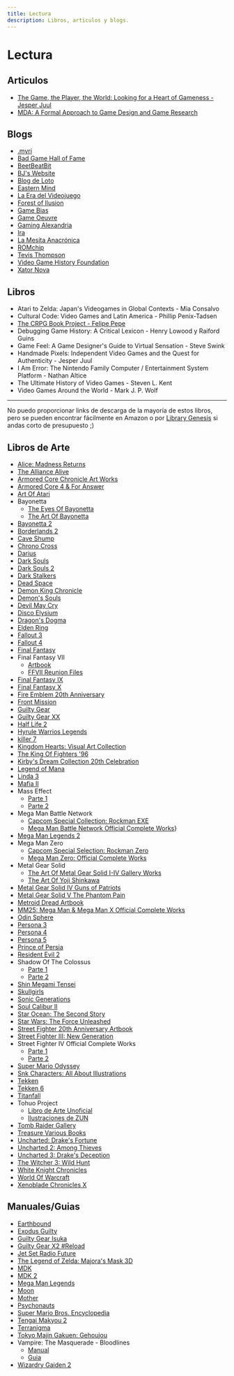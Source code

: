 ```yaml
---
title: Lectura
description: Libros, articulos y blogs.
---
```

# Lectura
  
## Articulos
- [The Game, the Player, the World: Looking for a Heart of Gameness - Jesper Juul](https://www.jesperjuul.net/text/gameplayerworld/)
- [MDA: A Formal Approach to Game Design and Game Research](https://users.cs.northwestern.edu/~hunicke/MDA.pdf)

## Blogs
- [.myri](https://imaginarysong.medium.com/)
- [Bad Game Hall of Fame](https://www.badgamehalloffame.com/)
- [BeetBeatBit](https://beetbeatbit.blogspot.com/)
- [BJ's Website](https://beedge.neocities.org/)
- [Blog de Loto](https://lablogdeloto.wordpress.com/)
- [Eastern Mind](https://easternmind.tumblr.com/)
- [La Era del Videojuego](https://laeradelvideojuego.wordpress.com/)
- [Forest of Ilusion](https://forestillusion.com/)
- [Game Bias](https://gamebias.wordpress.com/)
- [Game Oeuvre](https://gameoeuvre.org/)
- [Gaming Alexandria](https://www.gamingalexandria.com/)
- [Ira](https://yosoyira.medium.com/)
- [La Mesita Anacrónica](https://mesitaluder.blogspot.com/)
- [ROMchip](https://romchip.org/index.php/romchip-journal/index)
- [Tevis Thompson](http://tevisthompson.com/)
- [Video Game History Foundation](https://gamehistory.org/blog/)
- [Xator Nova](https://xatornova.blogspot.com/)


## Libros
- Atari to Zelda: Japan's Videogames in Global Contexts - Mia Consalvo
- Cultural Code: Video Games and Latin America - Phillip Penix-Tadsen 
- [The CRPG Book Project - Felipe Pepe](https://crpgbook.wordpress.com/)
- Debugging Game History: A Critical Lexicon -  Henry Lowood y Raiford Guins
- Game Feel: A Game Designer's Guide to Virtual Sensation - Steve Swink 
- Handmade Pixels: Independent Video Games and the Quest for Authenticity - Jesper Juul
- I Am Error: The Nintendo Family Computer / Entertainment System Platform - Nathan Altice
- The Ultimate History of Video Games - Steven L. Kent
- Video Games Around the World - Mark J. P. Wolf 


- - -
No puedo proporcionar links de descarga de la mayoría de estos libros, pero se
pueden encontrar fácilmente en Amazon o por
[Library Genesis](https://www.libgen.tw/) si andas corto de presupuesto ;)

## Libros de Arte
- [Alice: Madness Returns](https://archive.org/details/artofalicemadnessreturnsPDF)
- [The Alliance Alive](https://archive.org/details/036_20190915/)
- [Armored Core Chronicle Art Works](https://archive.org/details/artbook-Armored_Core_Chronicle_Art_Works_Book)
- [Armored Core 4 & For Answer](https://archive.org/details/armoredcoredesigns4foranswer/)
- [Art Of Atari](https://archive.org/details/artofatari0000lape)
- Bayonetta
  - [The Eyes Of Bayonetta](https://archive.org/details/bayonetta1officialartbookeyesofbayonetta_201912)
  - [The Art Of Bayonetta](https://archive.org/details/bayoartbook)
- [Bayonetta 2](https://archive.org/details/BAYONETTA2OFFICIALARTBOOKTHEEYESOFBAYONETTA2ByKBG_201812)
- [Borderlands 2](https://archive.org/details/the-art-of-borderlands-2)
- [Cave Shump](https://archive.org/details/caveshumpart)
- [Chrono Cross](https://archive.org/details/chrono-cross-ultimania)
- [Darius](https://archive.org/details/DariusOdyssey2015Chara-aniVersion/mode/2up)
- [Dark Souls](https://archive.org/details/DarkSoulsLENM2106Xbox360PAL/)
- [Dark Souls 2](https://archive.org/details/dark-souls-2-design-works)
- [Dark Stalkers](https://archive.org/details/darkstalkers-official-complete-works_202101)
- [Dead Space](https://archive.org/details/the-art-of-dead-space)
- [Demon King Chronicle](https://archive.org/details/demon-king-chronicle)
- [Demon's Souls](https://archive.org/details/DemonsSoulsBlackPhantomEditionArtbookCBZ)
- [Devil May Cry](https://originaldmc.github.io/DivinityStatue/Downloads.html)
- [Disco Elysium](https://archive.org/details/discoelysiumartbook)
- [Dragon's Dogma](https://archive.org/details/artbook-Dragons_Dogma_1)
- [Elden Ring](https://archive.org/details/Elden_Ring_Digital_Artbook)
- [Fallout 3](https://archive.org/details/artbook-The_Art_Of_Fallout_3)
- [Fallout 4](https://archive.org/details/the-art-of-fallout-4)
- [Final Fantasy](https://archive.org/details/worldsofamano/mode/2up)
- Final Fantasy VII
  - [Artbook](https://archive.org/details/artbook-Final_Fantasy_VII)
  - [FFVII Reunion Files](https://archive.org/details/artbook_FFVII_Reunion_Files_Advent_Children_Artbook)
- [Final Fantasy IX](https://archive.org/details/the-art-of-final-fantasy-ix)
- [Final Fantasy X](https://archive.org/details/018_20190915)
- [Fire Emblem 20th Anniversary](https://archive.org/details/20thanniversaryfamuburemu)
- [Front Mission](https://archive.org/details/frontmissioninhuffman)
- [Guilty Gear](https://archive.org/details/artbook-Guilty_Gear)
- [Guilty Gear XX](https://archive.org/details/ggxxburst-encyclopedia/GGXXBurstEncyclopedia/)
- [Half Life 2](https://archive.org/details/artbook-Half_Life_2_Raising_The_Bar_Official_Guide_2)
- [Hyrule Warrios Legends](https://archive.org/details/zelda_artbook_hyrule_warriors_character_book)
- [killer 7](https://archive.org/details/hand-in-killer7-english-redesign/)
- [Kingdom Hearts: Visual Art Collection](https://archive.org/details/kingdom-hearts-visual-art-collection-cg-illustration-works)
- [The King Of Fighters '96](https://archive.org/details/h_20221013)
- [Kirby's Dream Collection 20th Celebration](https://archive.org/details/hnkcelebrationbook)
- [Legend of Mana](https://archive.org/details/Seiken_Densetsu_Legend_of_Mana_Postcard_Book)
- [Linda 3](https://archive.org/details/linda-3-cube-illustrations-art-book-scan-jp-pce-ps)
- [Mafia II](https://archive.org/details/artbook-Mafia_II_-_pin-up_calendar/)
- Mass Effect
  - [Parte 1](https://archive.org/details/artbook-The_Art_of_Mass_Effect_part_1)
  - [Parte 2](https://archive.org/details/artbook-The_Art_of_Mass_Effect_part_2)
- Mega Man Battle Network
  - [Capcom Special Collection: Rockman EXE](https://archive.org/details/capcomspecialselectionrockmanexe)
  - [Mega Man Battle Network Official Complete Works](https://archive.org/details/MegaManBattleNetworkOfficialCompleteWorks)}
- [Mega Man Legends 2](https://archive.org/details/capcomspecialselectionrockmandash2artbook)
- Mega Man Zero
  - [Capcom Special Selection: Rockman Zero](https://archive.org/details/capcomspecialselectionrockmanzero/)
  - [Mega Man Zero: Official Complete Works](https://archive.org/details/rockmanzeroofficialcompleteworks/)
- Metal Gear Solid
  - [The Art Of Metal Gear Solid I-IV Gallery Works](https://archive.org/details/the-art-of-metal-gear-solid-i-iv-gallery-works-jpg)
  - [The Art Of Yoji Shinkawa](https://archive.org/details/artbook-art_of_yoji_shinkawa)
- [Metal Gear Solid IV Guns of Patriots](https://archive.org/details/artbook_MGS4_Guns_of_Patriots_Artbook/)
- [Metal Gear Solid V The Phantom Pain](https://archive.org/details/artbook-Artbook_-_Metal_Gear_Solid_V_The_Phantom_Pain_Special_Edition)
- [Metroid Dread Artbook](https://archive.org/details/metroid-dread-special-edition-artbook)
- [MM25: Mega Man & Mega Man X Official Complete Works](https://archive.org/details/MegaManMegaManXOfficialCompleteWorksByKBG)
- [Odin Sphere](https://archive.org/details/artbook_Odin_Sphere_Artbook)
- [Persona 3](https://archive.org/details/shin-megami-tensei-persona-3-artbook-scans)
- [Persona 4](https://drive.google.com/drive/folders/1S5wIepxyOTZ0h_jQ67ZgojwmDnDV__zQ)
- [Persona 5](https://archive.org/details/380830904-persona-5-official-design-works-artbook-by-kbg)
- [Prince of Persia](https://archive.org/details/artbook-Prince_of_Persia)
- [Resident Evil 2](https://archive.org/details/biohazard-2-prologue-of-terrors)
- Shadow Of The Colossus
  - [Parte 1](https://archive.org/details/artbook-Shadow_of_the_Colossus_1)
  - [Parte 2](https://archive.org/details/artbook-Shadow_of_the_Colossus_2)
- [Shin Megami Tensei](https://drive.google.com/drive/folders/1mGd-kC7GS5mxaCnV7H5TNn_pAWv9ySu7)
- [Skullgirls](https://archive.org/details/skullgirlsdigitalsketchbook)
- [Sonic Generations](https://archive.org/details/sonic-generations-art-book)
- [Soul Calibur II](https://archive.org/details/artbook-The_Art_of_Soul_Calibur_II)
- [Star Ocean: The Second Story](https://archive.org/details/star-ocean-the-second-story-treasure-mayumi-azuma)
- [Star Wars: The Force Unleashed](https://archive.org/details/artbook-The_Art_and_Making_of_Star_Wars_The_Force_Unlea)
- [Street Fighter 20th Anniversary Artbook](https://archive.org/details/streetfighter20th_201910)
- [Street Fighter III: New Generation](https://archive.org/details/artbook-Street_Fighter_III_New_Generation_Artbook)
- Street Fighter IV Official Complete Works
  - [Parte 1](https://archive.org/details/artbook-Super_Street_Fighter_IV_-_Official_Complete_Wor-1)
  - [Parte 2](https://archive.org/details/artbook-Super_Street_Fighter_IV_-_Official_Complete_Wor)
- [Super Mario Odyssey](https://archive.org/details/37ad-24f-4-cb-14-4d-71-8c-96-7769b-15115e-4)
- [Snk Characters: All About Illustrations](https://archive.org/details/snkcharactersallaboutillustrations/)
- [Tekken](https://archive.org/details/the-art-of-tekken-artbook)
- [Tekken 6](https://archive.org/details/artbook-Tekken_6_Limited_Edition_-_Artbook)
- [Titanfall](https://archive.org/details/artbook-The_Art_of_Titanfall)
- Tohuo Project
  - [Libro de Arte Unoficial](https://archive.org/details/42_20200706/)
  - [Ilustraciones de ZUN](https://en.touhouwiki.net/wiki/Miscellaneous_illustrations_by_ZUN)
- [Tomb Raider Gallery](https://archive.org/details/artbook-Tomb_Raider_Gallery)
- [Treasure Various Books](https://archive.org/details/segasaturnvictoryspeciallsilhouettemirageofficialguidebook)
- [Uncharted: Drake's Fortune](https://archive.org/details/artbook-Uncharted_Trilogy_vol_1)
- [Uncharted 2: Among Thieves](https://archive.org/details/artbook-Uncharted_Trilogy_vol_2)
- [Uncharted 3: Drake's Deception](https://archive.org/details/artbook-Uncharted_Trilogy_vol_3)
- [The Witcher 3: Wild Hunt](https://archive.org/details/the-witcher-3-wild-hunt-artbook/)
- [White Knight Chronicles](https://archive.org/details/Shirokishi_Monogatari_Artbook)
- [World Of Warcraft](https://archive.org/details/the-art-of-world-of-warcraft/)
- [Xenoblade Chronicles X](https://archive.org/details/xenoblade-chronicles-x-the-secret-file-art-of-mira_202103)

## Manuales/Guias
- [Earthbound](https://archive.org/details/mother-2-himitsu-no-takarabako-strategy-guide-scan-jp-sfc/)
- [Exodus Guilty](https://archive.org/details/ExodusGuiltyPlayStationPSXJPManuals)
- [Guilty Gear Isuka](https://archive.org/details/guilty-gear-isuka-pc-man)
- [Guilty Gear X2 #Reload](https://archive.org/details/guilty-gear-x-2-reload/)
- [Jet Set Radio Future](https://archive.org/details/jet-set-radio-future-perfect-guide/)
- [The Legend of Zelda: Majora's Mask 3D](https://archive.org/details/zelda-no-densetsu-majora-no-kamen-3-d-termina-taizen-magazine-supplements-scan-jp-3-ds)
- [MDK](https://retrogamer.biz/wp-content/uploads/2016/01/MDK-Manual.pdf)
- [MDK 2](https://archive.org/details/ps2_MDK_2-_Armageddon_USA)
- [Mega Man Legends](https://archive.org/details/rockman-dash-daibouken-guide)
- [Moon](https://archive.org/details/moonofficialbookstrategyguidescanjp)
- [Mother](https://archive.org/details/mother-fc-hisshou-kouryaku-book-strategy-guide-scan-jp-fc)
- [Psychonauts](https://archive.org/details/xboxmanual_Psychonauts)
- [Super Mario Bros. Encyclopedia](https://archive.org/details/super-mario-bros.-encyclopedia-the-official-guide-to-the-first-30-years)
- [Tengai Makyou 2](https://archive.org/details/tengaimakyou2officialguidebookstrategyguidescanjppce)
- [Terranigma](https://archive.org/details/tenchisouzouofficialguidebookstrategyguidescanjpsfc)
- [Tokyo Majin Gakuen: Gehoujou](https://archive.org/details/TokyoMajinGakuenGehouChoManualJPPlayStationPSX)
- Vampire: The Masquerade - Bloodlines
  - [Manual](https://archive.org/details/VAMPIRE_THE_MASQUERADE_BLOODLINES)
  - [Guia](https://archive.org/details/vampire-the-masquerade-bloodlines-official-strategy-guide-dan-irish)
- [Wizardry Gaiden 2](https://archive.org/details/wizardry-gaiden-2-imaginations-guide-book)



